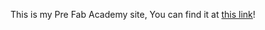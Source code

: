This is my Pre Fab Academy site, You can find it at  [this link](https://bjarturleohlynsson.github.io/fab-academy-site/)!
